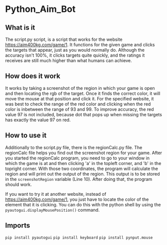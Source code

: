 # Python_Aim_Bot


## What is it
The script.py script, is a script that works for the website https://aim400kg.com/game/1. It functions for the given game and clicks the targets that appear, just as you would normally do. Although the accuracy isn't 100%, it clicks targets quite quickly, and the ratings it receives are still much higher than what humans can achieve.

## How does it work
It works by taking a screenshot of the region in which your game is open and then locating the rgb of the target. Once it finds the correct color, it will move the mouse at that position and click it. For the specified website, it was best to check the range of the red color and clicking when the red color is inbetween the range of 93 and 99. To improve accuracy, the red value 97 is not included, because dot that pops up when missing the targets has exactly the value 97 on red.

## How to use it
Additionally to the script.py file, there is the regionCalc.py file. The regionCalc file helps you find out the screenshot region for your game. After you started the regionCalc program, you need to go to your window in which the game is at and then clicking 'a' in the topleft corner, and 'b' in the topright corner. With those two coordinates, the program will calculate the region and will print out the output of the region. This output is to be stored in the ```screenshotRegion``` variable (Line 10). After doing that, the program should work.

If you want to try it at another website, instead of https://aim400kg.com/game/1, you just have to locate the color of the element that it is clicking. You can do this with the python shell by using the ``` pyautogui.displayMousePosition() ``` command.

## Imports

``` pip install pyautogui ```
``` pip install keyboard ``` 
``` pip install pynput.mouse ```

